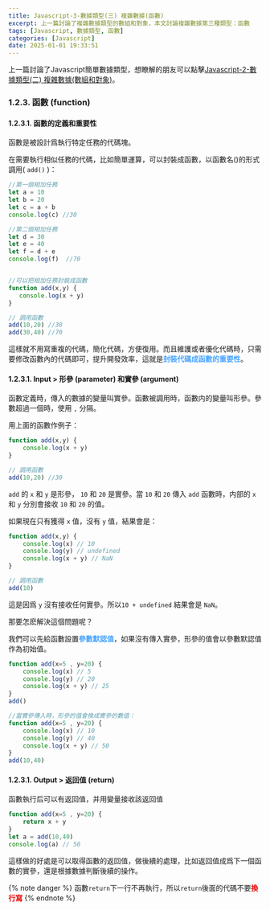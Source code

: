 ```yaml
---
title: Javascript-3-數據類型(三) 複雜數據(函數)
excerpt: 上一篇討論了複雜數據類型的數組和對象，本文討論複雜數據第三種類型：函數
tags: [Javascript, 數據類型, 函數] 
categories: [Javascript]
date: 2025-01-01 19:33:51
---
```


上一篇討論了Javascript簡單數據類型，想瞭解的朋友可以點擊[Javascript-2-數據類型(二) 複雜數據(數組和對象)](https://wooiseong.vercel.app/2024/12/31/JS-2-type-complex/)。

### 1.2.3. 函數 (function)

#### 1.2.3.1. 函數的定義和重要性
函數是被設計爲執行特定任務的代碼塊。

在需要執行相似任務的代碼，比如簡單運算，可以封裝成函數，以函數名()的形式調用( `add()` )：
```javascript
//第一個相加任務
let a = 10
let b = 20
let c = a + b
console.log(c) //30

//第二個相加任務
let d = 30
let e = 40
let f = d + e
console.log(f)  //70


//可以把相加任務封裝成函數
function add(x,y) {
   console.log(x + y)
}

// 調用函數
add(10,20) //30
add(30,40) //70
```
這樣就不用寫重複的代碼，簡化代碼，方便復用。而且維護或者優化代碼時，只需要修改函數內的代碼即可，提升開發效率，這就是<font color="#46A3FF">**封裝代碼成函數的重要性**</font>。

#### 1.2.3.1. Input > 形參 (parameter) 和實參 (argument)
函數定義時，傳入的數據的變量叫實參。函數被調用時，函數内的變量叫形參。參數超過一個時，使用 `,` 分隔。

用上面的函數作例子：
```javascript
function add(x,y) {
    console.log(x + y)
}

// 調用函數
add(10,20) //30
```
`add` 的 `x` 和 `y` 是形參， `10` 和 `20` 是實參。當 `10` 和 `20` 傳入 `add` 函數時，内部的 `x` 和 `y` 分別會接收 `10` 和 `20` 的值。

如果現在只有獲得 `x` 值，沒有 `y` 值，結果會是：
```javascript
function add(x,y) {
    console.log(x) // 10
    console.log(y) // undefined
    console.log(x + y) // NaN
}

// 調用函數
add(10)
```

這是因爲 `y` 沒有接收任何實參。所以`10 + undefined` 結果會是 `NaN`。

那要怎麽解決這個問題呢？

我們可以先給函數設置<font color="#46A3FF">**參數默認值**</font>，如果沒有傳入實參，形參的值會以參數默認值作為初始值。

```javascript
function add(x=5 , y=20) {
    console.log(x) // 5
    console.log(y) // 20
    console.log(x + y) // 25
}
add()

//當實參傳入時，形參的值會換成實參的數值：
function add(x=5 , y=20) {
    console.log(x) // 10
    console.log(y) // 40
    console.log(x + y) // 50
}
add(10,40)

```

#### 1.2.3.1. Output > 返回值 (return) 
函數執行后可以有返回值，并用變量接收該返回值

```javascript
function add(x=5 , y=20) {
    return x + y
}
let a = add(10,40) 
console.log(a) // 50
```

這樣做的好處是可以取得函數的返回值，做後續的處理，比如返回值成爲下一個函數的實參，還是根據數據判斷後續的操作。

{% note danger %}
函數`return`下一行不再執行，所以`return`後面的代碼不要<font color="#EA0000">**換行寫**</font>
{% endnote %}

